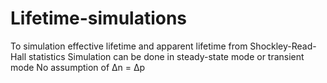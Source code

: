 # Lifetime-simulations
To simulation effective lifetime and apparent lifetime from Shockley-Read-Hall statistics
Simulation can be done in steady-state mode or transient mode
No assumption of &Delta;n = &Delta;p
